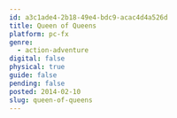```yaml
---
id: a3c1ade4-2b18-49e4-bdc9-acac4d4a526d
title: Queen of Queens
platform: pc-fx
genre:
  - action-adventure
digital: false
physical: true
guide: false
pending: false
posted: 2014-02-10
slug: queen-of-queens
---
```

